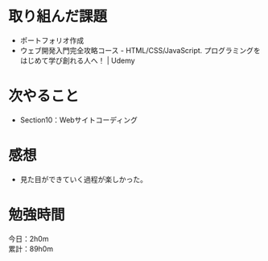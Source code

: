 # 取り組んだ課題
* ポートフォリオ作成
* ウェブ開発入門完全攻略コース - HTML/CSS/JavaScript. プログラミングをはじめて学び創れる人へ！ | Udemy  

# 次やること
* Section10：Webサイトコーディング

# 感想
* 見た目ができていく過程が楽しかった。

# 勉強時間
今日：2h0m  
累計：89h0m